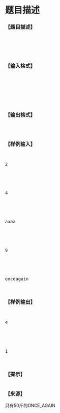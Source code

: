 # 题目描述


<h3>
【题目描述】
</h3>
<p>
<br/>
</p>
<p>
<img src="/upload/image/20170125/20170125174711_57284.png" alt=""/> 
</p>
<p>
<br/>
</p>
<h3>
【输入格式】
</h3>
<p>
<br/>
</p>
<p>
<img src="/upload/image/20170125/20170125174737_58146.png" alt=""/> 
</p>
<p>
<br/>
</p>
<p>
<br/>
</p>
<h3>
【输出格式】
</h3>
<p>
<img src="/upload/image/20170125/20170125174803_39808.png" alt=""/> 
</p>
<p>
<br/>
</p>
<h3>
【样例输入】
</h3>
<pre><p>
2
</p>

<p>
4
</p>

<p>
aaaa
</p>

<p>
9
</p>

<p>
onceagain
</p>
</pre>
<h3>
【样例输出】
</h3>
<pre><p>
4
</p>

<p>
1
</p>
</pre>
<h3>
【提示】
</h3>
<p>
<img src="/upload/image/20170125/20170125173404_14805.png" alt=""/> 
</p>
<h3>
【来源】
</h3>
<p>
只有50斤的ONCE_AGAIN
</p>
